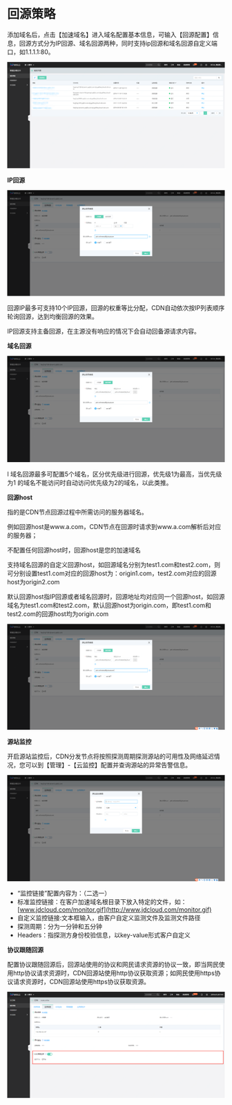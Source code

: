 # 回源策略

添加域名后，点击【加速域名】进入域名配置基本信息，可输入【回源配置】信息，回源方式分为IP回源、域名回源两种，同时支持ip回源和域名回源自定义端口，如1.1.1.1:80。

![选择加速域名](/image/Intelligent-Edge-Security/选择加速域名.png)

**IP回源**

![IP回源](/image/Intelligent-Edge-Security/IP回源.png)

回源IP最多可支持10个IP回源，回源的权重等比分配，CDN自动依次按IP列表顺序轮询回源，达到均衡回源的效果。

IP回源支持主备回源，在主源没有响应的情况下会自动回备源请求内容。

**域名回源**

![域名回源](/image/Intelligent-Edge-Security/域名回源.png)

l 域名回源最多可配置5个域名，区分优先级进行回源，优先级1为最高，当优先级为1 的域名不能访问时自动访问优先级为2的域名，以此类推。

**回源host**

指的是CDN节点回源过程中所需访问的服务器域名。

例如回源host是www.a.com，CDN节点在回源时请求到www.a.com解析后对应的服务器；

不配置任何回源host时，回源host是您的加速域名

支持域名回源的自定义回源host，如回源域名分别为test1.com和test2.com，则可分别设置test1.com对应的回源host为：origin1.com，test2.com对应的回源host为origin2.com

默认回源host指IP回源或者域名回源时，回源地址均对应同一个回源host，如回源域名为test1.com和test2.com，默认回源host为origin.com，即test1.com和test2.com的回源host均为origin.com

![回源host](/image/Intelligent-Edge-Security/回源host.png)

**源站监控**

开启源站监控后，CDN分发节点将按照探测周期探测源站的可用性及网络延迟情况，您可以到【管理】-【云监控】配置并查询源站的异常告警信息。

![源站监控](/image/Intelligent-Edge-Security/源站监控.png)

- “监控链接”配置内容为：（二选一）
- 标准监控链接：在客户加速域名根目录下放入特定的文件，如：[www.jdcloud.com/monitor.gif](http://www.jdcloud.com/monitor.gif)
- 自定义监控链接:文本框输入，由客户自定义监测文件及监测文件路径
- 探测周期：分为一分钟和五分钟
- Headers：指探测方身份校验信息，以key-value形式客户自定义

**协议跟随回源**

配置协议跟随回源后，回源站使用的协议和网民请求资源的协议一致，即当网民使用http协议请求资源时，CDN回源站使用http协议获取资源；如网民使用https协议请求资源时，CDN回源站使用https协议获取资源。

![协议跟随回源](/image/Intelligent-Edge-Security/协议跟随回源.png)